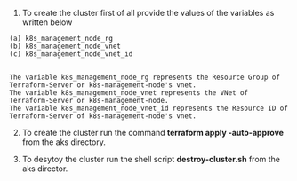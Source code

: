 1. To create the cluster first of all provide the values of the variables as written below
```
(a) k8s_management_node_rg
(b) k8s_management_node_vnet
(c) k8s_management_node_vnet_id


The variable k8s_management_node_rg represents the Resource Group of Terraform-Server or k8s-management-node's vnet.
The variable k8s_management_node_vnet represents the VNet of Terraform-Server or k8s-management-node.
The variable k8s_management_node_vnet_id represents the Resource ID of Terraform-Server of k8s-management-node's vnet.
```

2. To create the cluster run the command **terraform apply -auto-approve** from the aks directory.

3. To desytoy the cluster run the shell script **destroy-cluster.sh** from the aks director. 
